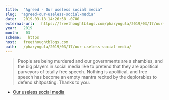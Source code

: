 ```yaml
---
title:  "Agreed - Our useless social media" 
slug:  "agreed-our-useless-social-media" 
date:   2019-03-18 14:26:58 -0700 
external-url:   https://freethoughtblogs.com/pharyngula/2019/03/17/our-useless-social-media/ 
year:   2019 
month:   03 
scheme:   https 
host:   freethoughtblogs.com 
path:   /pharyngula/2019/03/17/our-useless-social-media/ 
---
```


> People are being murdered and our governments are a shambles, and the big players in social media like to pretend that they are apolitical purveyors of totally free speech. Nothing is apolitical, and free speech has become an empty mantra recited by the deplorables to defend shitposting. Thanks to you.

 - [Our useless social media](https://freethoughtblogs.com/pharyngula/2019/03/17/our-useless-social-media/)
